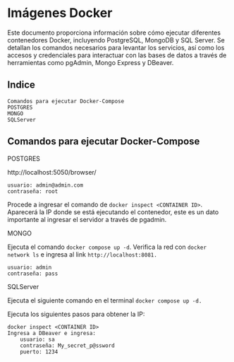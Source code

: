 
# Imágenes Docker

Este documento proporciona información sobre cómo ejecutar diferentes contenedores Docker, incluyendo PostgreSQL, MongoDB y SQL Server. Se detallan los comandos necesarios para levantar los servicios, así como los accesos y credenciales para interactuar con las bases de datos a través de herramientas como pgAdmin, Mongo Express y DBeaver.


## Indice

    Comandos para ejecutar Docker-Compose
    POSTGRES
    MONGO
    SQLServer
## Comandos para ejecutar Docker-Compose
POSTGRES

http://localhost:5050/browser/

    usuario: admin@admin.com
    contraseña: root


Procede a ingresar el comando de `docker inspect <CONTAINER ID>`. 
Aparecerá la IP donde se está ejecutando el contenedor, este es un dato importante al ingresar el servidor a través de pgadmin.

MONGO

Ejecuta el comando `docker compose up -d`. Verifica la red con `docker network ls` e ingresa al link `http://localhost:8081.`

    usuario: admin
    contraseña: pass


SQLServer

Ejecuta el siguiente comando en el terminal `docker compose up -d.`

Ejecuta los siguientes pasos para obtener la IP:

    docker inspect <CONTAINER ID>
    Ingresa a DBeaver e ingresa:
        usuario: sa
        contraseña: My_secret_p@ssword
        puerto: 1234


